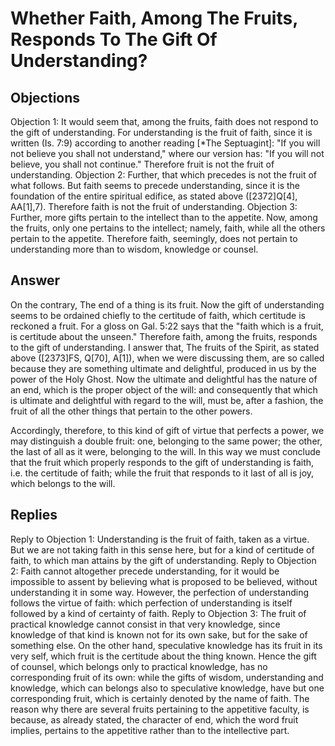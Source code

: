 # Whether Faith, Among The Fruits, Responds To The Gift Of Understanding?
## Objections
Objection 1: It would seem that, among the fruits, faith does not respond to the gift of understanding. For understanding is the fruit of faith, since it is written (Is. 7:9) according to another reading [*The Septuagint]: "If you will not believe you shall not understand," where our version has: "If you will not believe, you shall not continue." Therefore fruit is not the fruit of understanding.
Objection 2: Further, that which precedes is not the fruit of what follows. But faith seems to precede understanding, since it is the foundation of the entire spiritual edifice, as stated above ([2372]Q[4], AA[1],7). Therefore faith is not the fruit of understanding.
Objection 3: Further, more gifts pertain to the intellect than to the appetite. Now, among the fruits, only one pertains to the intellect; namely, faith, while all the others pertain to the appetite. Therefore faith, seemingly, does not pertain to understanding more than to wisdom, knowledge or counsel.
## Answer
On the contrary, The end of a thing is its fruit. Now the gift of understanding seems to be ordained chiefly to the certitude of faith, which certitude is reckoned a fruit. For a gloss on Gal. 5:22 says that the "faith which is a fruit, is certitude about the unseen." Therefore faith, among the fruits, responds to the gift of understanding.
I answer that, The fruits of the Spirit, as stated above ([2373]FS, Q[70], A[1]), when we were discussing them, are so called because they are something ultimate and delightful, produced in us by the power of the Holy Ghost. Now the ultimate and delightful has the nature of an end, which is the proper object of the will: and consequently that which is ultimate and delightful with regard to the will, must be, after a fashion, the fruit of all the other things that pertain to the other powers.

Accordingly, therefore, to this kind of gift of virtue that perfects a power, we may distinguish a double fruit: one, belonging to the same power; the other, the last of all as it were, belonging to the will. In this way we must conclude that the fruit which properly responds to the gift of understanding is faith, i.e. the certitude of faith; while the fruit that responds to it last of all is joy, which belongs to the will.
## Replies
Reply to Objection 1: Understanding is the fruit of faith, taken as a virtue. But we are not taking faith in this sense here, but for a kind of certitude of faith, to which man attains by the gift of understanding.
Reply to Objection 2: Faith cannot altogether precede understanding, for it would be impossible to assent by believing what is proposed to be believed, without understanding it in some way. However, the perfection of understanding follows the virtue of faith: which perfection of understanding is itself followed by a kind of certainty of faith.
Reply to Objection 3: The fruit of practical knowledge cannot consist in that very knowledge, since knowledge of that kind is known not for its own sake, but for the sake of something else. On the other hand, speculative knowledge has its fruit in its very self, which fruit is the certitude about the thing known. Hence the gift of counsel, which belongs only to practical knowledge, has no corresponding fruit of its own: while the gifts of wisdom, understanding and knowledge, which can belongs also to speculative knowledge, have but one corresponding fruit, which is certainly denoted by the name of faith. The reason why there are several fruits pertaining to the appetitive faculty, is because, as already stated, the character of end, which the word fruit implies, pertains to the appetitive rather than to the intellective part.